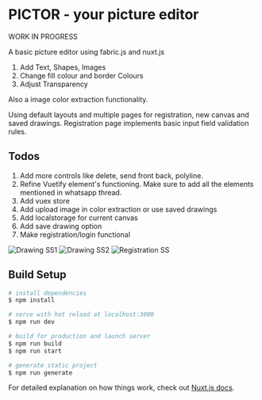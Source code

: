 # PICTOR - your picture editor

WORK IN PROGRESS

A basic picture editor using fabric.js and nuxt.js
1. Add Text, Shapes, Images
2. Change fill colour and border Colours
3. Adjust Transparency

Also a image color extraction functionality.

Using default layouts and multiple pages for registration, new canvas and saved drawings.
Registration page implements basic input field validation rules.

## Todos

1. Add more controls like delete, send front back, polyline.
2. Refine Vuetify element's functioning. Make sure to add all the elements mentioned in whatsapp thread.
3. Add vuex store
4. Add upload image in color extraction or use saved drawings
5. Add localstorage for current canvas
6. Add save drawing option
7. Make registration/login functional

![Drawing SS1](https://github.com/NandeeshG/PICTOR/blob/main/screenshots/ss_draw2.png?raw=true)
![Drawing SS2](https://github.com/NandeeshG/PICTOR/blob/main/screenshots/ss_draw.png?raw=true)
![Registration SS](https://github.com/NandeeshG/PICTOR/blob/main/screenshots/ss_reg.png?raw=true)

## Build Setup

```bash
# install dependencies
$ npm install

# serve with hot reload at localhost:3000
$ npm run dev

# build for production and launch server
$ npm run build
$ npm run start

# generate static project
$ npm run generate
```

For detailed explanation on how things work, check out [Nuxt.js docs](https://nuxtjs.org).
